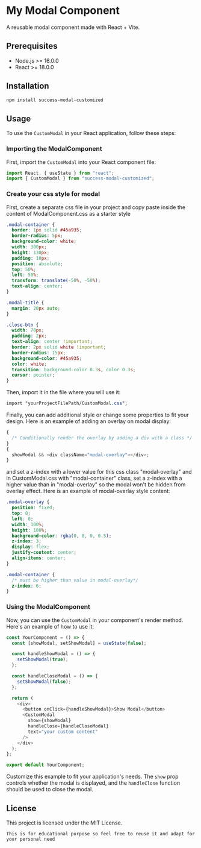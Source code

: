 # My Modal Component

A reusable modal component made with React + Vite.

## Prerequisites

- Node.js >= 16.0.0
- React >= 18.0.0

## Installation

```bash
npm install success-modal-customized
```

## Usage

To use the `CustomModal` in your React application, follow these steps:

### Importing the ModalComponent

First, import the `CustomModal` into your React component file:

```javascript
import React, { useState } from "react";
import { CustomModal } from "success-modal-customized";
```

### Create your css style for modal

First, create a separate css file in your project and copy paste inside the content of ModalComponent.css as a starter style

```css
.modal-container {
  border: 1px solid #45a935;
  border-radius: 5px;
  background-color: white;
  width: 300px;
  height: 130px;
  padding: 10px;
  position: absolute;
  top: 50%;
  left: 50%;
  transform: translate(-50%, -50%);
  text-align: center;
}

.modal-title {
  margin: 20px auto;
}

.close-btn {
  width: 70px;
  padding: 2px;
  text-align: center !important;
  border: 2px solid white !important;
  border-radius: 15px;
  background-color: #45a935;
  color: white;
  transition: background-color 0.3s, color 0.3s;
  cursor: pointer;
}
```

Then, import it in the file where you will use it:

```css
import "yourProjectFilePath/CustomModal.css";
```

Finally, you can add additional style or change some properties to fit your design. Here is an example of adding an overlay on modal display:

```javascript
{
  /* Conditionally render the overlay by adding a div with a class */
}
{
  showModal && <div className="modal-overlay"></div>;
}
```

and set a z-index with a lower value for this css class "modal-overlay" and in CustomModal.css with "modal-container" class, set a z-index with a higher value than in "modal-overlay" so the modal won't be hidden from overlay effect. Here is an example of modal-overlay style content:

```css
.modal-overlay {
  position: fixed;
  top: 0;
  left: 0;
  width: 100%;
  height: 100%;
  background-color: rgba(0, 0, 0, 0.5);
  z-index: 3;
  display: flex;
  justify-content: center;
  align-items: center;
}
```

```css
.modal-container {
  /* must be higher than value in modal-overlay*/
  z-index: 6;
}
```

### Using the ModalComponent

Now, you can use the `CustomModal` in your component's render method. Here's an example of how to use it:

```javascript
const YourComponent = () => {
  const [showModal, setShowModal] = useState(false);

  const handleShowModal = () => {
    setShowModal(true);
  };

  const handleCloseModal = () => {
    setShowModal(false);
  };

  return (
    <div>
      <button onClick={handleShowModal}>Show Modal</button>
      <CustomModal
        show={showModal}
        handleClose={handleCloseModal}
        text="your custom content"
      />
    </div>
  );
};

export default YourComponent;
```

Customize this example to fit your application's needs. The `show` prop controls whether the modal is displayed, and the `handleClose` function should be used to close the modal.

## License

This project is licensed under the MIT License.

```
This is for educational purpose so feel free to reuse it and adapt for your personal need
```
